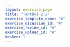 ```yaml
---
layout: exercise_page
title: "Tehtävä 2.2"
exercise_template_name: "#"
exercise_dicussion_id: "#"
exercise_review_id: "#"
exercise_upload_id: "#"
kesken: 1
---
```


